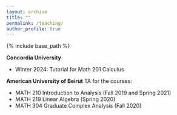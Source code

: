 ```yaml
---
layout: archive
title: ""
permalink: /teaching/
author_profile: true
---
```


{% include base_path %}

**Concordia University**
 * Winter 2024: Tutorial for Math 201 Calculus

**American University of Beirut**
TA for the courses:
 * MATH 210 Introduction to Analysis (Fall 2019 and Spring 2021)
 * MATH 219 Linear Algebra (Spring 2020)
 * MATH 304 Graduate Complex Analysis (Fall 2020)